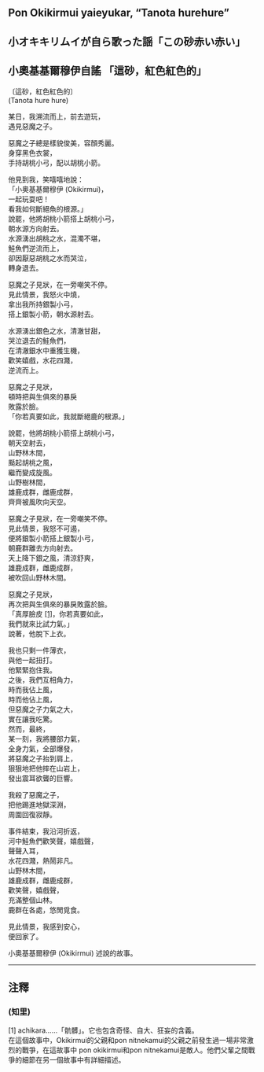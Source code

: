 ## Pon Okikirmui yaieyukar, “Tanota hurehure”   
## 小オキキリムイが自ら歌った謡「この砂赤い赤い」  
## 小奧基基爾穆伊自謠 「這砂，紅色紅色的」  
  
〔這砂，紅色紅色的〕  
(Tanota hure hure)  
  
某日，我溯流而上，前去遊玩，  
遇見惡魔之子。  
  
惡魔之子總是樣貌俊美，容顏秀麗。  
身穿黑色衣裳，  
手持胡桃小弓，配以胡桃小箭。  
  
他見到我，笑嘻嘻地說：  
「小奧基基爾穆伊 (Okikirmui)，  
一起玩耍吧！  
看我如何斷絕魚的根源。」  
說罷，他將胡桃小箭搭上胡桃小弓，  
朝水源方向射去。  
水源湧出胡桃之水，混濁不堪，  
鮭魚們逆流而上，  
卻因厭惡胡桃之水而哭泣，  
轉身退去。  
  
惡魔之子見狀，在一旁嘲笑不停。  
見此情景，我怒火中燒，  
拿出我所持銀製小弓，  
搭上銀製小箭，朝水源射去。  
  
水源湧出銀色之水，清澈甘甜，  
哭泣退去的鮭魚們，  
在清澈銀水中重獲生機，  
歡笑嬉戲，水花四濺，  
逆流而上。  
  
惡魔之子見狀，  
頓時把與生俱來的暴戾  
敗露於臉。  
「你若真要如此，我就斷絕鹿的根源。」  

說罷，他將胡桃小箭搭上胡桃小弓，  
朝天空射去，  
山野林木間，  
颳起胡桃之風，  
繼而變成旋風。  
山野樹林間，  
雄鹿成群，雌鹿成群，  
齊齊被風吹向天空。  
  
惡魔之子見狀，在一旁嘲笑不停。   
見此情景，我怒不可遏，  
便將銀製小箭搭上銀製小弓，  
朝鹿群離去方向射去。  
天上降下銀之風，清涼舒爽，  
雄鹿成群，雌鹿成群，  
被吹回山野林木間。  
  
惡魔之子見狀，  
再次把與生俱來的暴戾敗露於臉。  
「真厚臉皮 [[1]](#f_1_11)，你若真要如此，  
我們就來比試力氣。」  
說著，他脫下上衣。  
  
我也只剩一件薄衣，  
與他一起扭打。  
他緊緊抱住我。  
之後，我們互相角力，  
時而我佔上風，  
時而他佔上風，  
但惡魔之子力氣之大，  
實在讓我吃驚。  
然而，最終，  
某一刻，我將腰部力氣，  
全身力氣，全部爆發，  
將惡魔之子抬到肩上，  
狠狠地把他摔在山岩上，  
發出震耳欲聾的巨響。  
  
我殺了惡魔之子，  
把他踢進地獄深淵，  
周圍回復寂靜。  
  
事件結束，我沿河折返，  
河中鮭魚們歡笑聲，嬉戲聲，  
聲聲入耳，  
水花四濺，熱鬧非凡。  
山野林木間，  
雄鹿成群，雌鹿成群，  
歡笑聲，嬉戲聲，  
充滿整個山林。  
鹿群在各處，悠閒覓食。  

見此情景，我感到安心，  
便回家了。  

小奧基基爾穆伊 (Okikirmui) 述說的故事。  

----

## 注釋  

### (知里)     

<span id="f_1_11">[1] achikara......「骯髒」。它也包含奇怪、自大、狂妄的含義。    
在這個故事中，Okikirmui的父親和pon nitnekamui的父親之前發生過一場非常激烈的戰爭，在這故事中 pon okikirmui和pon nitnekamui是敵人。他們父輩之間戰爭的細節在另一個故事中有詳細描述。</span> 
  
  
  
